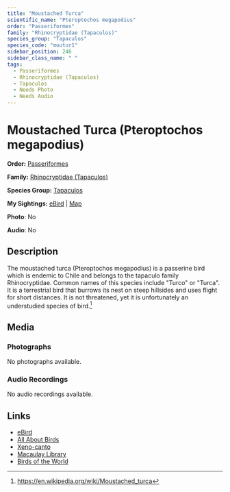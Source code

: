 ```yaml
---
title: "Moustached Turca"
scientific_name: "Pteroptochos megapodius"
order: "Passeriformes"
family: "Rhinocryptidae (Tapaculos)"
species_group: "Tapaculos"
species_code: "moutur1"
sidebar_position: 246
sidebar_class_name: " "
tags: 
  - Passeriformes
  - Rhinocryptidae (Tapaculos)
  - Tapaculos
  - Needs Photo
  - Needs Audio
---
```


# Moustached Turca (Pteroptochos megapodius)

**Order:** [Passeriformes](/tags/passeriformes)

**Family:** [Rhinocryptidae (Tapaculos)](/tags/rhinocryptidae-tapaculos)

**Species Group:** [Tapaculos](/tags/tapaculos)

**My Sightings:** [eBird](https://ebird.org/lifelist?r=world&time=life&spp=moutur1) | [Map](/map?species_code=moutur1)

**Photo**: No 

**Audio**: No

## Description
The moustached turca (Pteroptochos megapodius) is a passerine bird which is endemic to Chile and belongs to the tapaculo family Rhinocryptidae. Common names of this species include "Turco" or "Turca". It is a terrestrial bird that burrows its nest on steep hillsides and uses flight for short distances. It is not threatened, yet it is unfortunately an understudied species of bird.[^1]

[^1]: https://en.wikipedia.org/wiki/Moustached_turca

## Media
### Photographs
No photographs available.

### Audio Recordings
No audio recordings available.

## Links
* [eBird](https://ebird.org/species/moutur1) 
* [All About Birds](https://www.allaboutbirds.org/guide/moutur1) 
* [Xeno-canto](https://www.xeno-canto.org/species/pteroptochos-megapodius) 
* [Macaulay Library](https://search.macaulaylibrary.org/catalog?taxonCode=moutur1&sort=rating_rank_desc)
* [Birds of the World](https://birdsoftheworld.org/bow/species/moutur1)
